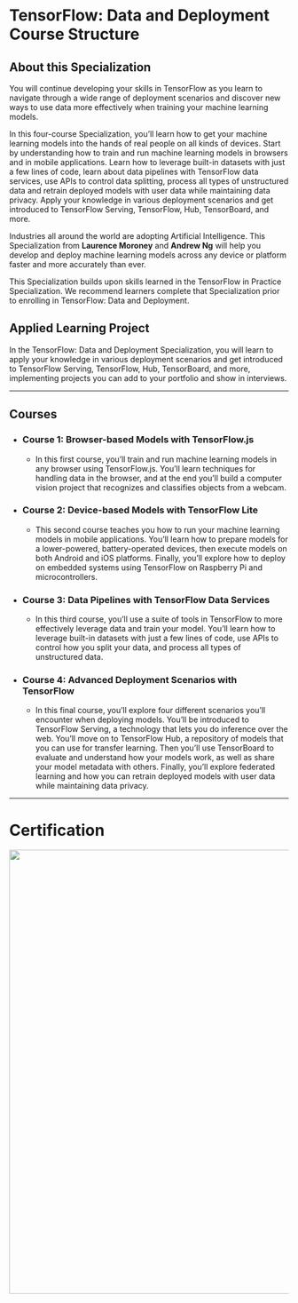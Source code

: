 # TensorFlow: Data and Deployment Course Structure

## About this Specialization
You will continue developing your skills in TensorFlow as you learn to navigate through a wide range of deployment scenarios and discover new ways to use data more effectively when training your machine learning models.

In this four-course Specialization, you’ll learn how to get your machine learning models into the hands of real people on all kinds of devices. Start by understanding how to train and run machine learning models in browsers and in mobile applications. Learn how to leverage built-in datasets with just a few lines of code, learn about data pipelines with TensorFlow data services, use APIs to control data splitting, process all types of unstructured data and retrain deployed models with user data while maintaining data privacy. Apply your knowledge in various deployment scenarios and get introduced to TensorFlow Serving, TensorFlow, Hub, TensorBoard, and more.

Industries all around the world are adopting Artificial Intelligence. This Specialization from **Laurence Moroney** and **Andrew Ng** will help you develop and deploy machine learning models across any device or platform faster and more accurately than ever.

This Specialization builds upon skills learned in the TensorFlow in Practice Specialization. We recommend learners complete that Specialization prior to enrolling in TensorFlow: Data and Deployment.

## Applied Learning Project
In the TensorFlow: Data and Deployment Specialization, you will learn to apply your knowledge in various deployment scenarios and get introduced to TensorFlow Serving, TensorFlow, Hub, TensorBoard, and more, implementing projects you can add to your portfolio and show in interviews.

---

## Courses

- ### Course 1: Browser-based Models with TensorFlow.js
  - In this first course, you’ll train and run machine learning models in any browser using TensorFlow.js. You’ll learn techniques for handling data in the browser, and at the end you’ll build a computer vision project that recognizes and classifies objects from a webcam.
- ### Course 2: Device-based Models with TensorFlow Lite
  - This second course teaches you how to run your machine learning models in mobile applications. You’ll learn how to prepare models for a lower-powered, battery-operated devices, then execute models on both Android and iOS platforms. Finally, you’ll explore how to deploy on embedded systems using TensorFlow on Raspberry Pi and microcontrollers.
- ### Course 3: Data Pipelines with TensorFlow Data Services
  - In this third course, you’ll use a suite of tools in TensorFlow to more effectively leverage data and train your model. You’ll learn how to leverage built-in datasets with just a few lines of code, use APIs to control how you split your data, and process all types of unstructured data.
- ### Course 4: Advanced Deployment Scenarios with TensorFlow
  - In this final course, you’ll explore four different scenarios you’ll encounter when deploying models. You’ll be introduced to TensorFlow Serving, a technology that lets you do inference over the web. You’ll move on to TensorFlow Hub, a repository of models that you can use for transfer learning. Then you’ll use TensorBoard to evaluate and understand how your models work, as well as share your model metadata with others. Finally, you’ll explore federated learning and how you can retrain deployed models with user data while maintaining data privacy.

---

# Certification
<p align="center">
  <img src="TensorFlow Data and Deployment Certification Images/TensorFlow_Data_and_Deployment_Certificate.jpg" | width=800 />
</p>